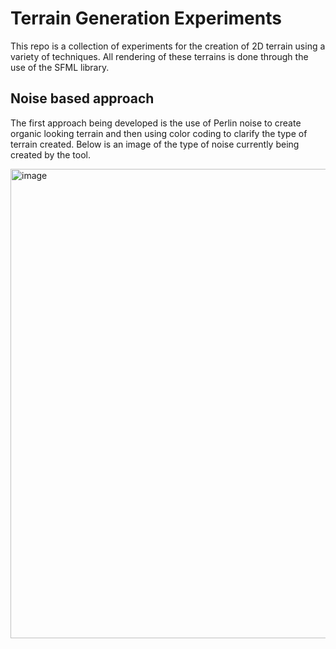# Terrain Generation Experiments

This repo is a collection of experiments for the creation of 2D terrain using a variety of techniques. All rendering of these terrains is done through the use of the SFML library.

## Noise based approach

The first approach being developed is the use of Perlin noise to create organic looking terrain and then using color coding to clarify the type of terrain created. Below is an image of the type of noise currently being created by the tool.

<img width="1073" height="751" alt="image" src="https://github.com/user-attachments/assets/0bda68ee-b2a1-40a7-9e1c-7b84884fe5b8" />

